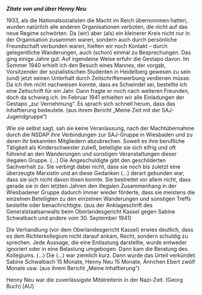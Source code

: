 ***Zitate von und über Henny Neu***

1933, als die Nationalsozialisten die Macht im Reich übernommen hatten,
wurden natürlich alle anderen Organisationen verboten, die nicht auf das
neue Regime schwörten. Da (wir) aber (als) ein kleinerer Kreis nicht nur
in der Organisation zusammen waren, sondern auch durch persönliche
Freundschaft verbunden waren, hielten wir noch Kontakt – durch
gelegentliche Wanderungen, auch (schon) einmal zu Besprechungen. Das
ging einige Jahre gut. Auf irgendeine Weise erfuhr die Gestapo davon. Im
Sommer 1940 erhielt ich den Besuch eines Mannes, der vorgab,
Vorsitzender der sozialistischen Studenten in Heidelberg gewesen zu sein
(und) jetzt seinen Unterhalt durch Zeitschriftenwerbung verdienen müsse.
Da ich ihm nicht nachweisen konnte, dass es Schwindel sei, bestellte ich
eine Zeitschrift für ein Jahr. Dann fragte er noch nach weiteren
Freunden, doch da schwieg ich. Im Februar 1941 erhielten wir alle
Einladungen der Gestapo „zur Vernehmung“. Es sprach sich schnell herum,
dass das Inhaftierung bedeutete. (aus ihrem Bericht „Meine Zeit mit der
SAJ-Jugendgruppe“)

Wie sie selbst sagt, sah sie keine Veranlassung, nach der Machtübernahme
durch die NSDAP ihre Verbindungen zur SAJ-Gruppe in Wiesbaden und zu
deren ihr bekannten Mitgliedern abzubrechen. Soweit es ihre berufliche
Tätigkeit als Kinderschwester zuließ, beteiligte sie sich eifrig und oft
führend an den Wanderungen und sonstigen Veranstaltungen dieser
illegalen Gruppe. (…) Die Angeschuldigte gibt den geschilderten
Sachverhalt zu. Sie verbirgt dabei nicht, dass sie noch bis zuletzt eine
überzeugte Marxistin und an diese Gedanken (…) derart gebunden war, dass
sie sich nicht davon lösen konnte. Sie bestreitet vor allem nicht, dass
gerade sie in den letzten Jahren den illegalen Zusammenhang in der
Wiesbadener Gruppe dadurch immer wieder förderte, dass sie meistens die
einzelnen Beteiligten zu den einzelnen Wanderungen und sonstigen Treffs
bestellte oder benachrichtigte. (aus der Anklageschrift des
Generalstaatsanwalts beim Oberlandesgericht Kassel gegen Sabine
Schwalbach und andere vom 30. September 1941)

Die Verhandlung (vor dem Oberlandesgericht Kassel) erwies deutlich, dass
es dem Richterkollegium nicht darauf ankam, Recht, sondern schuldig zu
sprechen. Jede Aussage, die eine Entlastung darstellte, wurde entweder
ignoriert oder in eine Belastung umgebogen. Dann kam die Beratung des
Kollegiums. (…) Die (…) war ziemlich kurz. Dann wurde das Urteil
verkündet: Sabine Schwalbach 15 Monate, Henny Neu 15 Monate, Ännchen
Ebert zwölf Monate usw. (aus ihrem Bericht „Meine Inhaftierung“)

Henny Neu war die zuverlässigste Mitstreiterin in der Nazi-Zeit. (Georg
Buch) \[AU\]

